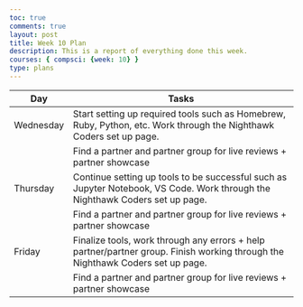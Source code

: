 ```yaml
---
toc: true
comments: true
layout: post
title: Week 10 Plan
description: This is a report of everything done this week. 
courses: { compsci: {week: 10} }
type: plans
---
```



| Day | Tasks |
| -------- | -------- |
| Wednesday | Start setting up required tools such as Homebrew, Ruby, Python, etc. Work through the Nighthawk Coders set up page.  |
| | Find a partner and partner group for live reviews + partner showcase
| Thursday | Continue setting up tools to be successful such as Jupyter Notebook, VS Code. Work through the Nighthawk Coders set up page. |
| | Find a partner and partner group for live reviews + partner showcase
| Friday | Finalize tools, work through any errors + help partner/partner group. Finish working through the Nighthawk Coders set up page. |
| | Find a partner and partner group for live reviews + partner showcase
